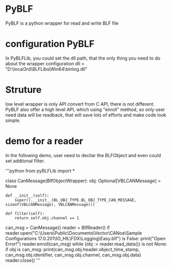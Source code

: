 # PyBLF
PyBLF is a python wrapper for read and write BLF file

# configuration PyBLF
In PyBLFLib, you could set the dll path, that the only thing you need to do about the wrapper configuration 
dll = "D:\\local3rd\\BLFLibs\\Win64\\binlog.dll"

# Struture
low level wrapper is only API convert from C API, there is not different.
PyBLF also offer a high level API, which using "enroll" method, so only user need data will be readback, that will save lots of efforts and make code look simple.

# demo for a reader

In the following demo, user need to decliar the BLFObject and even could set addtional filter.

'''python
from pyBLFLib import *


class CanMessage(BlfObjectWrapper):
    obj: Optional[VBLCANMessage] = None

    def __init__(self):
        super().__init__(BL_OBJ_TYPE.BL_OBJ_TYPE_CAN_MESSAGE, sizeof(VBLCANMessage), VBLCANMessage())

    def filter(self):
        return self.obj.channel == 1


can_msg = CanMessage()
reader = BlfReader()
if reader.open("C:\\Users\\Public\\Documents\\Vector\\CANoe\\Sample Configurations 17.0.201\\IO_HIL\\FDX\\Logging\\Easy.blf") is False:
    print("Open Error!")
reader.enroll(can_msg)
while (obj := reader.read_data()) is not None:
    if obj is can_msg:
        print(can_msg.obj.header.object_time_stamp, can_msg.obj.identifier, can_msg.obj.channel, can_msg.obj.data)
reader.close()
'''
